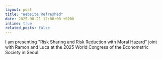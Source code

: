 ```yaml
---
layout: post
title: "Website Refreshed"
date: 2025-08-21 12:00:00 +0200
inline: true
related_posts: false
---
```


I am presenting "Risk Sharing and Risk Reduction with Moral Hazard" joint with Ramon and Luca at the 2025 World Congress of the Econometric Society in Seoul.
